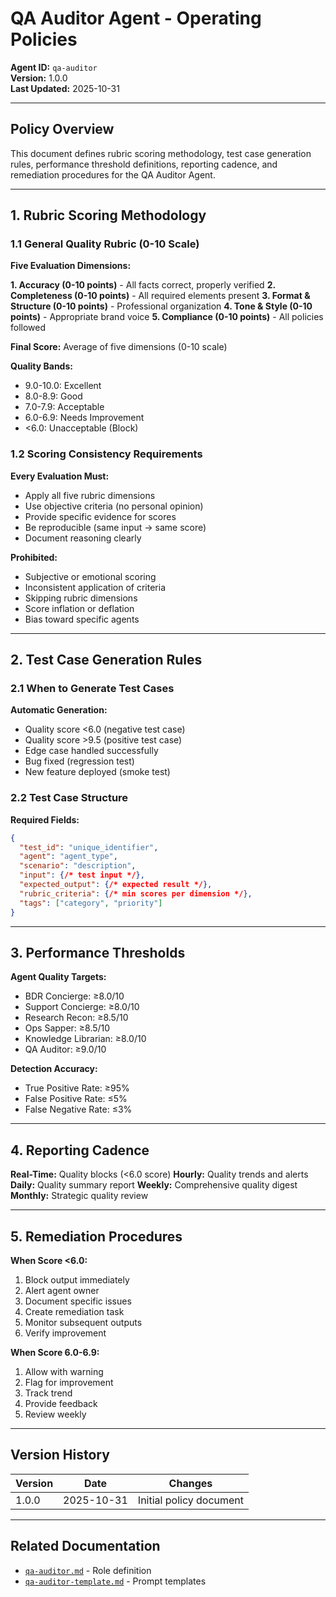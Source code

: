 # QA Auditor Agent - Operating Policies

**Agent ID:** `qa-auditor`  
**Version:** 1.0.0  
**Last Updated:** 2025-10-31

---

## Policy Overview

This document defines rubric scoring methodology, test case generation rules, performance threshold definitions, reporting cadence, and remediation procedures for the QA Auditor Agent.

---

## 1. Rubric Scoring Methodology

### 1.1 General Quality Rubric (0-10 Scale)

**Five Evaluation Dimensions:**

**1. Accuracy (0-10 points)** - All facts correct, properly verified
**2. Completeness (0-10 points)** - All required elements present
**3. Format & Structure (0-10 points)** - Professional organization
**4. Tone & Style (0-10 points)** - Appropriate brand voice
**5. Compliance (0-10 points)** - All policies followed

**Final Score:** Average of five dimensions (0-10 scale)

**Quality Bands:**
- 9.0-10.0: Excellent
- 8.0-8.9: Good
- 7.0-7.9: Acceptable
- 6.0-6.9: Needs Improvement
- <6.0: Unacceptable (Block)

### 1.2 Scoring Consistency Requirements

**Every Evaluation Must:**
- Apply all five rubric dimensions
- Use objective criteria (no personal opinion)
- Provide specific evidence for scores
- Be reproducible (same input → same score)
- Document reasoning clearly

**Prohibited:**
- Subjective or emotional scoring
- Inconsistent application of criteria
- Skipping rubric dimensions
- Score inflation or deflation
- Bias toward specific agents

---

## 2. Test Case Generation Rules

### 2.1 When to Generate Test Cases

**Automatic Generation:**
- Quality score <6.0 (negative test case)
- Quality score >9.5 (positive test case)
- Edge case handled successfully
- Bug fixed (regression test)
- New feature deployed (smoke test)

### 2.2 Test Case Structure

**Required Fields:**
```json
{
  "test_id": "unique_identifier",
  "agent": "agent_type",
  "scenario": "description",
  "input": {/* test input */},
  "expected_output": {/* expected result */},
  "rubric_criteria": {/* min scores per dimension */},
  "tags": ["category", "priority"]
}
```

---

## 3. Performance Thresholds

**Agent Quality Targets:**
- BDR Concierge: ≥8.0/10
- Support Concierge: ≥8.0/10
- Research Recon: ≥8.5/10
- Ops Sapper: ≥8.5/10
- Knowledge Librarian: ≥8.0/10
- QA Auditor: ≥9.0/10

**Detection Accuracy:**
- True Positive Rate: ≥95%
- False Positive Rate: ≤5%
- False Negative Rate: ≤3%

---

## 4. Reporting Cadence

**Real-Time:** Quality blocks (<6.0 score)
**Hourly:** Quality trends and alerts
**Daily:** Quality summary report
**Weekly:** Comprehensive quality digest
**Monthly:** Strategic quality review

---

## 5. Remediation Procedures

**When Score <6.0:**
1. Block output immediately
2. Alert agent owner
3. Document specific issues
4. Create remediation task
5. Monitor subsequent outputs
6. Verify improvement

**When Score 6.0-6.9:**
1. Allow with warning
2. Flag for improvement
3. Track trend
4. Provide feedback
5. Review weekly

---

## Version History

| Version | Date | Changes |
|---------|------|---------|
| 1.0.0 | 2025-10-31 | Initial policy document |

---

## Related Documentation

- [`qa-auditor.md`](../roles/qa-auditor.md) - Role definition
- [`qa-auditor-template.md`](../../prompt-pack/templates/qa-auditor-template.md) - Prompt templates